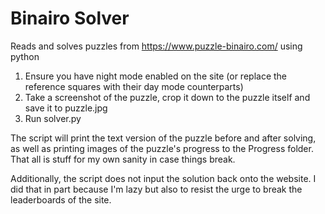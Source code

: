 # Binairo Solver
Reads and solves puzzles from https://www.puzzle-binairo.com/ using python

1. Ensure you have night mode enabled on the site (or replace the reference squares with their day mode counterparts)
2. Take a screenshot of the puzzle, crop it down to the puzzle itself and save it to puzzle.jpg
3. Run solver.py

The script will print the text version of the puzzle before and after solving, as well as printing images of the puzzle's progress to the Progress folder. That all is stuff for my own sanity in case things break.

Additionally, the script does not input the solution back onto the website. I did that in part because I'm lazy but also to resist the urge to break the leaderboards of the site.

